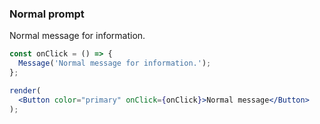 ### Normal prompt

Normal message for information.

<!--start-code-->

```jsx
const onClick = () => {
  Message('Normal message for information.');
};

render(
  <Button color="primary" onClick={onClick}>Normal message</Button>
);
```

<!--end-code-->
